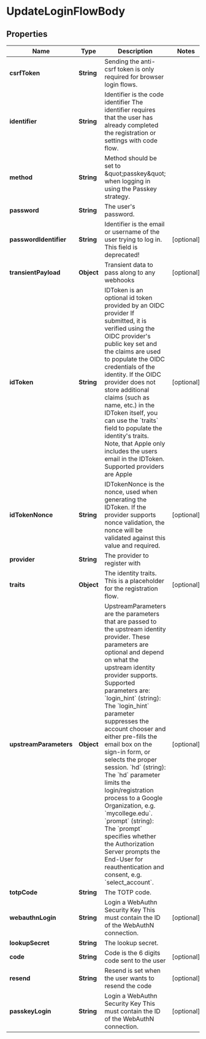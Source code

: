 

# UpdateLoginFlowBody


## Properties

| Name | Type | Description | Notes |
|------------ | ------------- | ------------- | -------------|
|**csrfToken** | **String** | Sending the anti-csrf token is only required for browser login flows. |  |
|**identifier** | **String** | Identifier is the code identifier The identifier requires that the user has already completed the registration or settings with code flow. |  |
|**method** | **String** | Method should be set to \&quot;passkey\&quot; when logging in using the Passkey strategy. |  |
|**password** | **String** | The user&#39;s password. |  |
|**passwordIdentifier** | **String** | Identifier is the email or username of the user trying to log in. This field is deprecated! |  [optional] |
|**transientPayload** | **Object** | Transient data to pass along to any webhooks |  [optional] |
|**idToken** | **String** | IDToken is an optional id token provided by an OIDC provider  If submitted, it is verified using the OIDC provider&#39;s public key set and the claims are used to populate the OIDC credentials of the identity. If the OIDC provider does not store additional claims (such as name, etc.) in the IDToken itself, you can use the &#x60;traits&#x60; field to populate the identity&#39;s traits. Note, that Apple only includes the users email in the IDToken.  Supported providers are Apple |  [optional] |
|**idTokenNonce** | **String** | IDTokenNonce is the nonce, used when generating the IDToken. If the provider supports nonce validation, the nonce will be validated against this value and required. |  [optional] |
|**provider** | **String** | The provider to register with |  |
|**traits** | **Object** | The identity traits. This is a placeholder for the registration flow. |  [optional] |
|**upstreamParameters** | **Object** | UpstreamParameters are the parameters that are passed to the upstream identity provider.  These parameters are optional and depend on what the upstream identity provider supports. Supported parameters are: &#x60;login_hint&#x60; (string): The &#x60;login_hint&#x60; parameter suppresses the account chooser and either pre-fills the email box on the sign-in form, or selects the proper session. &#x60;hd&#x60; (string): The &#x60;hd&#x60; parameter limits the login/registration process to a Google Organization, e.g. &#x60;mycollege.edu&#x60;. &#x60;prompt&#x60; (string): The &#x60;prompt&#x60; specifies whether the Authorization Server prompts the End-User for reauthentication and consent, e.g. &#x60;select_account&#x60;. |  [optional] |
|**totpCode** | **String** | The TOTP code. |  |
|**webauthnLogin** | **String** | Login a WebAuthn Security Key  This must contain the ID of the WebAuthN connection. |  [optional] |
|**lookupSecret** | **String** | The lookup secret. |  |
|**code** | **String** | Code is the 6 digits code sent to the user |  [optional] |
|**resend** | **String** | Resend is set when the user wants to resend the code |  [optional] |
|**passkeyLogin** | **String** | Login a WebAuthn Security Key  This must contain the ID of the WebAuthN connection. |  [optional] |



